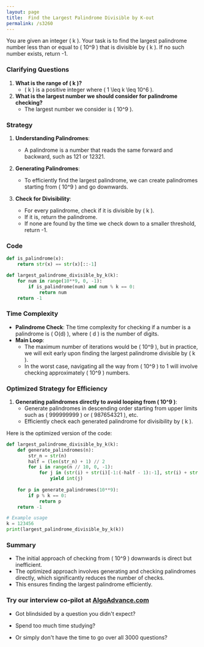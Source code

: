```yaml
---
layout: page
title:  Find the Largest Palindrome Divisible by K-out
permalink: /s3260
---
```


You are given an integer \( k \). Your task is to find the largest palindrome number less than or equal to \( 10^9 \) that is divisible by \( k \). If no such number exists, return -1.

### Clarifying Questions
1. **What is the range of \( k \)?**
   - \( k \) is a positive integer where \( 1 \leq k \leq 10^6 \).
2. **What is the largest number we should consider for palindrome checking?**
   - The largest number we consider is \( 10^9 \).

### Strategy

1. **Understanding Palindromes**:
   - A palindrome is a number that reads the same forward and backward, such as 121 or 12321.

2. **Generating Palindromes**:
   - To efficiently find the largest palindrome, we can create palindromes starting from \( 10^9 \) and go downwards.

3. **Check for Divisibility**:
   - For every palindrome, check if it is divisible by \( k \).
   - If it is, return the palindrome.
   - If none are found by the time we check down to a smaller threshold, return -1.

### Code

```python
def is_palindrome(x):
    return str(x) == str(x)[::-1]

def largest_palindrome_divisible_by_k(k):
    for num in range(10**9, 0, -1):
        if is_palindrome(num) and num % k == 0:
            return num
    return -1
```

### Time Complexity

- **Palindrome Check**: The time complexity for checking if a number is a palindrome is \( O(d) \), where \( d \) is the number of digits.
- **Main Loop**:
  - The maximum number of iterations would be \( 10^9 \), but in practice, we will exit early upon finding the largest palindrome divisible by \( k \).
  - In the worst case, navigating all the way from \( 10^9 \) to 1 will involve checking approximately \( 10^9 \) numbers.

### Optimized Strategy for Efficiency

1. **Generating palindromes directly to avoid looping from \( 10^9 \)**:
   - Generate palindromes in descending order starting from upper limits such as \( 999999999 \) or \( 987654321 \), etc.
   - Efficiently check each generated palindrome for divisibility by \( k \).

Here is the optimized version of the code:

```python
def largest_palindrome_divisible_by_k(k):
    def generate_palindromes(n):
        str_n = str(n)
        half = (len(str_n) + 1) // 2
        for i in range(n // 10, 0, -1):
            for j in (str(i) + str(i)[-1:(-half - 1):-1], str(i) + str(i)[-2:(-half - 1):-1]):
                yield int(j)
    
    for p in generate_palindromes(10**9):
        if p % k == 0:
            return p
    return -1

# Example usage
k = 123456
print(largest_palindrome_divisible_by_k(k))
```

### Summary

- The initial approach of checking from \( 10^9 \) downwards is direct but inefficient.
- The optimized approach involves generating and checking palindromes directly, which significantly reduces the number of checks.
- This ensures finding the largest palindrome efficiently.


### Try our interview co-pilot at [AlgoAdvance.com](https://algoAdvance.com)

- Got blindsided by a question you didn't expect?

- Spend too much time studying?

- Or simply don't have the time to go over all 3000 questions?

